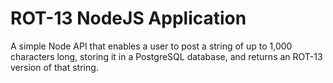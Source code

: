 # ROT-13 NodeJS Application
A simple Node API that enables a user to post a string of up to 1,000 characters long, storing it in a PostgreSQL database, and returns an ROT-13 version of that string.
